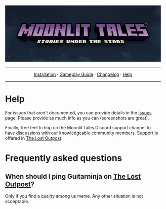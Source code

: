 <a href="https://www.youtube.com/watch?v=70DZ5UV1Bdo"><img src="images/banner.jpg" target="_blank"></a>

---

<p align="center">
  <a href="README.md">Installation</a> ·
  <a href="GAMEPLAY.md">Gameplay Guide</a> ·
  <a href="CHANGELOG.md">Changelog</a> ·
  <a href="HELP.md">Help</a>
</p>

---

# Help

For issues that aren't documented, you can provide details in the [Issues](https://github.com/Lost-Outpost/moonlit-tales/issues) page. Please provide as much info as you can (screenshots are great).

Finally, free feel to hop on the Moonlit Tales Discord support channel to have discussions with our knowledgeable community members. Support is offered in [The Lost Outpost](https://discord.gg/WF66mMu).

# Frequently asked questions

## When should I ping Guitarninja on [The Lost Outpost](https://discord.gg/WF66mMu)?

Only if you find a quality among us meme. Any other situation is not acceptable.
